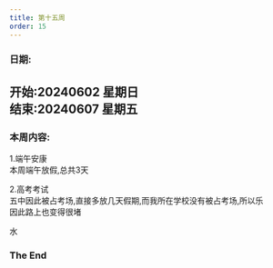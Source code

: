 ```yaml
---
title: 第十五周
order: 15
---
```


### 日期:   
**开始:20240602 星期日**   
**结束:20240607 星期五**   
---

### 本周内容:  
1.端午安康  
本周端午放假,总共3天  

2.高考考试  
五中因此被占考场,直接多放几天假期,而我所在学校没有被占考场,所以乐  
因此路上也变得很堵  

水  

### The End  